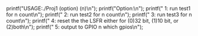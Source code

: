 printf("USAGE:./Proj1 (option) (n)\n");
		printf("Option:\n");
		printf("	1: run test1 for n count\n");
		printf("	2: run test2 for n count\n");
		printf("	3: run test3 for n count\n");
		printf("	4: reset the the LSFR either for (0)32 bit, (1)10 bit, or (2)both\n");
		printf("	5: output to GPIO n which gpios\n");